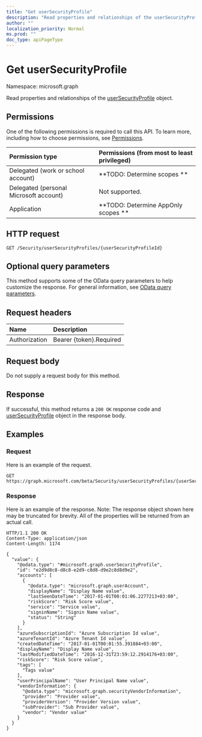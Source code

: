 ```yaml
---
title: "Get userSecurityProfile"
description: "Read properties and relationships of the userSecurityProfile object."
author: ""
localization_priority: Normal
ms.prod: ""
doc_type: apiPageType
---
```


# Get userSecurityProfile

Namespace: microsoft.graph

Read properties and relationships of the [userSecurityProfile](../resources/usersecurityprofile.md) object.

## Permissions
One of the following permissions is required to call this API. To learn more, including how to choose permissions, see [Permissions](/concepts/permissions-reference.md).

|Permission type|Permissions (from most to least privileged)|
|:---|:---|
|Delegated (work or school account)|**TODO: Determine scopes **|
|Delegated (personal Microsoft account)|Not supported.|
|Application|**TODO: Determine AppOnly scopes **|

## HTTP request
<!-- {
  "blockType": "ignored"
}
-->
``` http
GET /Security/userSecurityProfiles/{userSecurityProfileId}
```

## Optional query parameters
This method supports some of the OData query parameters to help customize the response. For general information, see [OData query parameters](/graph/query-parameters).

## Request headers
|Name|Description|
|:---|:---|
|Authorization|Bearer {token}.Required|

## Request body
Do not supply a request body for this method.

## Response
If successful, this method returns a `200 OK` response code and [userSecurityProfile](../resources/usersecurityprofile.md) object in the response body.

## Examples

### Request
Here is an example of the request.
<!-- {
  "blockType": "request",
  "name": "get_usersecurityprofile"
}
-->
``` http
GET https://graph.microsoft.com/beta/Security/userSecurityProfiles/{userSecurityProfileId}
```

### Response
Here is an example of the response. Note: The response object shown here may be truncated for brevity. All of the properties will be returned from an actual call.
<!-- {
  "blockType": "response",
  "truncated": true,
  "@odata.type": "microsoft.graph.userSecurityProfile"
}
-->
``` http
HTTP/1.1 200 OK
Content-Type: application/json
Content-Length: 1174

{
  "value": {
    "@odata.type": "#microsoft.graph.userSecurityProfile",
    "id": "e2d9d8c8-d8c8-e2d9-c8d8-d9e2c8d8d9e2",
    "accounts": [
      {
        "@odata.type": "microsoft.graph.userAccount",
        "displayName": "Display Name value",
        "lastSeenDateTime": "2017-01-01T00:01:06.2277213+03:00",
        "riskScore": "Risk Score value",
        "service": "Service value",
        "signinName": "Signin Name value",
        "status": "String"
      }
    ],
    "azureSubscriptionId": "Azure Subscription Id value",
    "azureTenantId": "Azure Tenant Id value",
    "createdDateTime": "2017-01-01T00:01:55.391884+03:00",
    "displayName": "Display Name value",
    "lastModifiedDateTime": "2016-12-31T23:59:12.2914176+03:00",
    "riskScore": "Risk Score value",
    "tags": [
      "Tags value"
    ],
    "userPrincipalName": "User Principal Name value",
    "vendorInformation": {
      "@odata.type": "microsoft.graph.securityVendorInformation",
      "provider": "Provider value",
      "providerVersion": "Provider Version value",
      "subProvider": "Sub Provider value",
      "vendor": "Vendor value"
    }
  }
}
```

